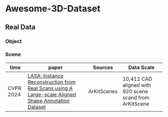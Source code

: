 # Awesome-3D-Dataset

## Real Data

### Object


### Scene

| time | paper | Sources| Data Scale|
|----------|----------|----------|----------|
| CVPR 2024 | [LASA: Instance Reconstruction from Real Scans using A Large-scale Aligned Shape Annotation Dataset](https://arxiv.org/pdf/2312.12418) | ArKitScenes | 10,412 CAD aligned with 920 scene scand from ArKitScene|
